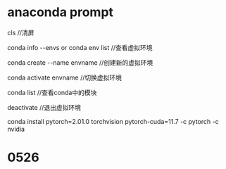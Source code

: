 # anaconda prompt

cls  //清屏

conda info --envs  or  conda env list  //查看虚拟环境

conda create --name envname  //创建新的虚拟环境

conda activate envname  //切换虚拟环境

conda list //查看conda中的模块

deactivate //退出虚拟环境

conda install pytorch=2.01.0 torchvision pytorch-cuda=11.7 -c pytorch -c nvidia

# 0526